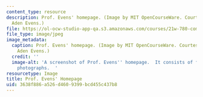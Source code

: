 ```yaml
---
content_type: resource
description: Prof. Evens' homepage. (Image by MIT OpenCourseWare. Courtesy of Prof.
  Aden Evens.)
file: https://ol-ocw-studio-app-qa.s3.amazonaws.com/courses/21w-780-communicating-in-technical-organizations-spring-2005/3638f886a526d4609399bcd455c437b8_21w-780s05.jpg
file_type: image/jpeg
image_metadata:
  caption: Prof. Evens' homepage. (Image by MIT OpenCourseWare. Courtesy of Prof.
    Aden Evens.)
  credit: ''
  image-alt: 'A screenshot of Prof. Evens'' homepage.  It consists of four individual
    photographs.  '
resourcetype: Image
title: Prof. Evens' Homepage
uid: 3638f886-a526-d460-9399-bcd455c437b8
---
```

